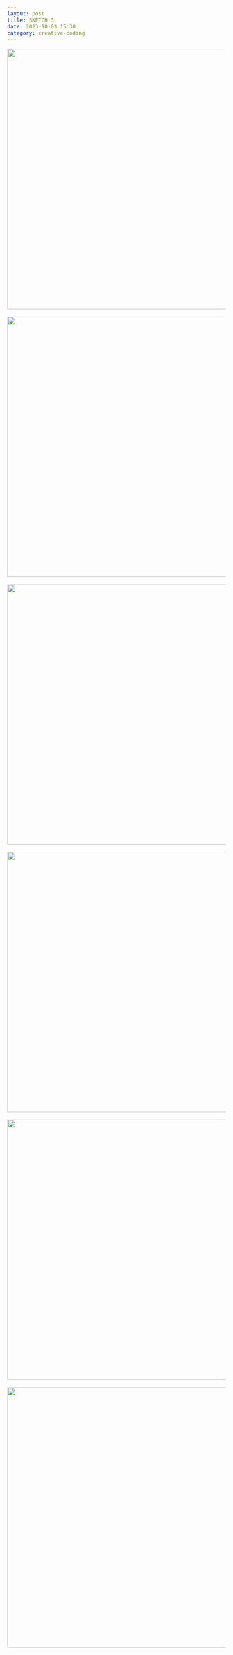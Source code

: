 ```yaml
---
layout: post
title: SKETCH 3
date: 2023-10-03 15:30
category: creative-coding
---
```


<img src="/assets/images/sketch23003-0002.png"  width="600" height="600"><br><br>
<img src="/assets/images/sketch23003-0003.png"  width="600" height="600"><br><br>
<img src="/assets/images/sketch23003-0004.png"  width="600" height="600"><br><br>
<img src="/assets/images/sketch23003-0005.png"  width="600" height="600"><br><br>
<img src="/assets/images/sketch23003-0006.png"  width="600" height="600"><br><br>
<img src="/assets/images/sketch23003-0001.png"  width="600" height="600"><br><br>
